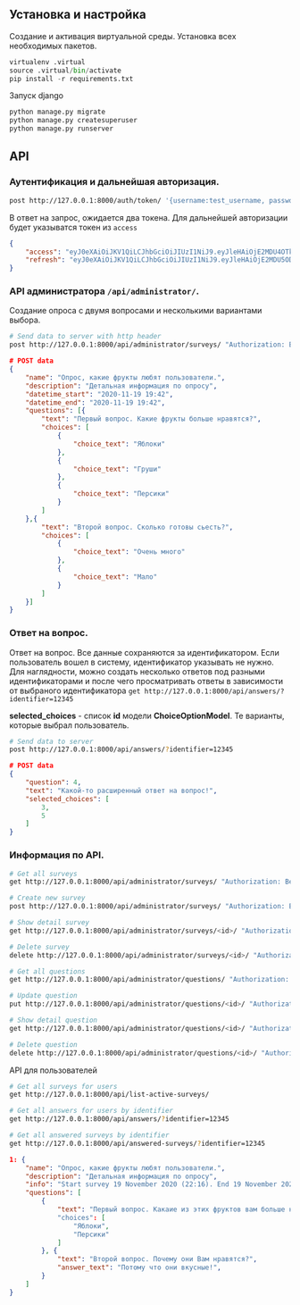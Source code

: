 ## Установка и настройка

Создание и активация виртуальной среды. Установка всех необходимых пакетов.
```python
virtualenv .virtual
source .virtual/bin/activate
pip install -r requirements.txt
```

Запуск django
```python
python manage.py migrate
python manage.py createsuperuser
python manage.py runserver
```


## API

### Аутентификация и дальнейшая авторизация.
```bash
post http://127.0.0.1:8000/auth/token/ '{username:test_username, password:test_password}'
```
В ответ на запрос, ожидается два токена. Для дальнейшей авторизации будет указыватся токен из `access`

```json
{
    "access": "eyJ0eXAiOiJKV1QiLCJhbGciOiJIUzI1NiJ9.eyJleHAiOjE2MDU4OTkxOTgsImp0aSI6IjMyNmM5YzUxMTk2ZjQ4NGU4OTYwZTFhYmMxOTgwMDk0IiwidG9rZW5fdHlwZSI6ImFjY2VzcyIsInVzZXJfaWQiOjF9.t5b2kqUVprbizNQrowMD50b1s0bVk98qfwvlzDBEjag",
    "refresh": "eyJ0eXAiOiJKV1QiLCJhbGciOiJIUzI1NiJ9.eyJleHAiOjE2MDU5ODUyOTgsImp0aSI6ImFlZTdiMzY3NTc2NjQwMjE5NzZiMTE4NDA5OWUzNjJiIiwidG9rZW5fdHlwZSI6InJlZnJlc2giLCJ1c2VyX2lkIjoxfQ.PCySDorBpCswLmz6E2s_xcgWndbSIAZ1zbrDVrayckc"
}
```


### API администратора `/api/administrator/`.
Создание опроса с двумя вопросами и несколькими вариантами выбора.

```bash
# Send data to server with http header
post http://127.0.0.1:8000/api/administrator/surveys/ "Authorization: Bearer eyJ0eXAiOiJKV1QiLCJhbGciOiJIUzI1NiJ9.eyJleHAiOjE2MDU4OTkxOTgsImp0aSI6IjMyNmM5YzUxMTk2ZjQ4NGU4OTYwZTFhYmMxOTgwMDk0IiwidG9rZW5fdHlwZSI6ImFjY2VzcyIsInVzZXJfaWQiOjF9.t5b2kqUVprbizNQrowMD50b1s0bVk98qfwvlzDBEjag"
```
```json
# POST data
{
    "name": "Опрос, какие фрукты любят пользователи.",
    "description": "Детальная информация по опросу",
    "datetime_start": "2020-11-19 19:42",
    "datetime_end": "2020-11-19 19:42",
    "questions": [{
        "text": "Первый вопрос. Какие фрукты больше нравятся?",
        "choices": [
            {
                "choice_text": "Яблоки"
            },
            {
                "choice_text": "Груши"
            },
            {
                "choice_text": "Персики"
            }
        ]
    },{
        "text": "Второй вопрос. Сколько готовы сьесть?",
        "choices": [
            {
                "choice_text": "Очень много"
            },
            {
                "choice_text": "Мало"
            }
        ]
    }]
}
```

### Ответ на вопрос.
Ответ на вопрос. Все данные сохраняются за идентификатором. Если пользователь вошел в систему, идентификатор указывать не нужно. Для наглядности, можно создать несколько ответов под разными идентификаторами и после чего просматривать ответы в зависимости от выбраного идентификатора `get http://127.0.0.1:8000/api/answers/?identifier=12345`

**selected_choices** - список **id** модели **ChoiceOptionModel**. Те варианты, которые выбрал пользователь.
```bash
# Send data to server
post http://127.0.0.1:8000/api/answers/?identifier=12345
```
```json
# POST data
{
    "question": 4,
    "text": "Какой-то расширенный ответ на вопрос!",
    "selected_choices": [
        3,
        5
    ]
}
```

### Информация по API.

```bash
# Get all surveys
get http://127.0.0.1:8000/api/administrator/surveys/ "Authorization: Bearer ..."

# Create new survey
post http://127.0.0.1:8000/api/administrator/surveys/ "Authorization: Bearer ..."

# Show detail survey
get http://127.0.0.1:8000/api/administrator/surveys/<id>/ "Authorization: Bearer ..."

# Delete survey
delete http://127.0.0.1:8000/api/administrator/surveys/<id>/ "Authorization: Bearer ..."
```

```bash
# Get all questions
get http://127.0.0.1:8000/api/administrator/questions/ "Authorization: Bearer ..."

# Update question
put http://127.0.0.1:8000/api/administrator/questions/<id>/ "Authorization: Bearer ..."

# Show detail question
get http://127.0.0.1:8000/api/administrator/questions/<id>/ "Authorization: Bearer ..."

# Delete question
delete http://127.0.0.1:8000/api/administrator/questions/<id>/ "Authorization: Bearer ..."
```

API для пользователей

```bash
# Get all surveys for users
get http://127.0.0.1:8000/api/list-active-surveys/
```

```bash
# Get all answers for users by identifier
get http://127.0.0.1:8000/api/answers/?identifier=12345
```

```bash
# Get all answered surveys by identifier
get http://127.0.0.1:8000/api/answered-surveys/?identifier=12345
```
```json
1: {
    "name": "Опрос, какие фрукты любят пользователи.",
    "description": "Детальная информация по опросу",
    "info": "Start survey 19 November 2020 (22:16). End 19 November 2020 (22:16)",
    "questions": [
        {
            "text": "Первый вопрос. Какаие из этих фруктов вам больше нравятся?"
            "choices": [
                "Яблоки",
                "Персики"
            ]
        }, {
            "text": "Второй вопрос. Почему они Вам нравятся?",
            "answer_text": "Потому что они вкусные!",
        }
    ]
}
```

